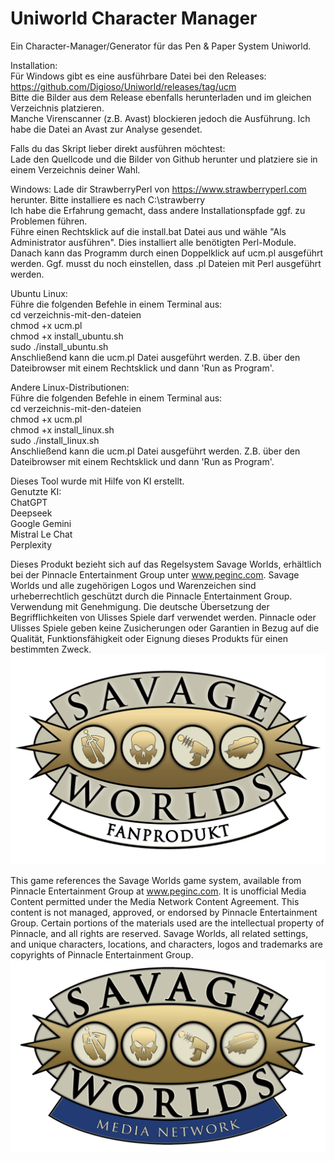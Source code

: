 # Uniworld Character Manager
Ein Character-Manager/Generator für das Pen & Paper System Uniworld.

Installation:
<br>
Für Windows gibt es eine ausführbare Datei bei den Releases: https://github.com/Digioso/Uniworld/releases/tag/ucm<br>
Bitte die Bilder aus dem Release ebenfalls herunterladen und im gleichen Verzeichnis platzieren.<br>
Manche Virenscanner (z.B. Avast) blockieren jedoch die Ausführung. Ich habe die Datei an Avast zur Analyse gesendet.

Falls du das Skript lieber direkt ausführen möchtest:<br>
Lade den Quellcode und die Bilder von Github herunter und platziere sie in einem Verzeichnis deiner Wahl.

Windows:
Lade dir StrawberryPerl von https://www.strawberryperl.com herunter. Bitte installiere es nach C:\strawberry<br>
Ich habe die Erfahrung gemacht, dass andere Installationspfade ggf. zu Problemen führen.<br>
Führe einen Rechtsklick auf die install.bat Datei aus und wähle "Als Administrator ausführen". Dies installiert alle benötigten Perl-Module.<br>
Danach kann das Programm durch einen Doppelklick auf ucm.pl ausgeführt werden. Ggf. musst du noch einstellen, dass .pl Dateien mit Perl ausgeführt werden.<br>

Ubuntu Linux:<br>
Führe die folgenden Befehle in einem Terminal aus:<br>
cd verzeichnis-mit-den-dateien<br>
chmod +x ucm.pl<br>
chmod +x install_ubuntu.sh<br>
sudo ./install_ubuntu.sh<br>
Anschließend kann die ucm.pl Datei ausgeführt werden. Z.B. über den Dateibrowser mit einem Rechtsklick und dann 'Run as Program'.<br>

Andere Linux-Distributionen:<br>
Führe die folgenden Befehle in einem Terminal aus:<br>
cd verzeichnis-mit-den-dateien<br>
chmod +x ucm.pl<br>
chmod +x install_linux.sh<br>
sudo ./install_linux.sh<br>
Anschließend kann die ucm.pl Datei ausgeführt werden. Z.B. über den Dateibrowser mit einem Rechtsklick und dann 'Run as Program'.

Dieses Tool wurde mit Hilfe von KI erstellt.<br>
Genutzte KI:<br>
ChatGPT<br>
Deepseek<br>
Google Gemini<br>
Mistral Le Chat<br>
Perplexity<br>

Dieses Produkt bezieht sich auf das Regelsystem Savage Worlds, erhältlich bei der Pinnacle Entertainment Group unter www.peginc.com. Savage Worlds und alle zugehörigen Logos und Warenzeichen sind urheberrechtlich geschützt durch die Pinnacle Entertainment Group. Verwendung mit Genehmigung. Die deutsche Übersetzung der Begrifflichkeiten von Ulisses Spiele darf verwendet werden. Pinnacle oder Ulisses Spiele geben keine Zusicherungen oder Garantien in Bezug auf die Qualität, Funktionsfähigkeit oder Eignung dieses Produkts für einen bestimmten Zweck.
![Savage-Worlds-Fanprodukt-Logo](https://github.com/Digioso/Uniworld/blob/main/Savage-Worlds-Fanprodukt-Logo.png?raw=true)

This game references the Savage Worlds game system, available from Pinnacle Entertainment Group at www.peginc.com. It is unofficial Media Content permitted under the Media Network Content Agreement. This content is not managed, approved, or endorsed by Pinnacle Entertainment Group. Certain portions of the materials used are the intellectual property of Pinnacle, and all rights are reserved. Savage Worlds, all related settings, and unique characters, locations, and characters, logos and trademarks are copyrights of Pinnacle Entertainment Group.
![Savage-Worlds-Media-Network-Logo](https://github.com/Digioso/Uniworld/blob/main/SW_LOGO_MN_2019.png?raw=true)

